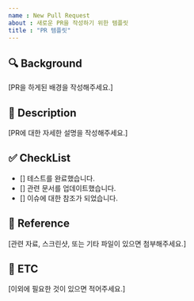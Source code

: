 ```yaml
---
name : New Pull Request
about : 새로운 PR을 작성하기 위한 템플릿
title : "PR 템플릿"
---
```


## 🔍 Background

[PR을 하게된 배경을 작성해주세요.]

## 📌 Description

[PR에 대한 자세한 설명을 작성해주세요.]

## ✅ CheckList

- [] 테스트를 완료했습니다.
- [] 관련 문서를 업데이트했습니다.
- [] 이슈에 대한 참조가 되었습니다.

## 📁 Reference

[관련 자료, 스크린샷, 또는 기타 파일이 있으면 첨부해주세요.]

## 📎 ETC

[이외에 필요한 것이 있으면 적어주세요.]
